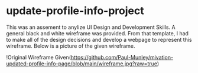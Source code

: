 # update-profile-info-project

This was an assement to anylize UI Design and Development Skills. A general black and white wireframe was provided. From that template, I had to make all of the design decisions and develop a webpage to represent this wireframe. Below is a picture of the given wireframe. 

!Original Wireframe Given(https://github.com/Paul-Munley/mivation-updated-profile-info-page/blob/main/wireframe.jpg?raw=true)


